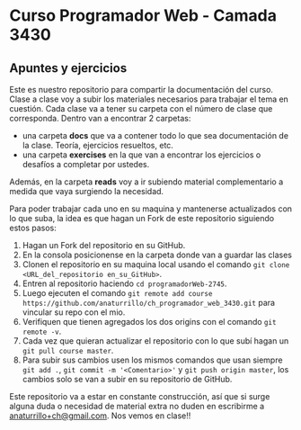 # Curso Programador Web - Camada 3430
## Apuntes y ejercicios
Este es nuestro repositorio para compartir la documentación del curso. Clase a clase voy a subir los materiales necesarios para trabajar el tema en cuestión.
Cada clase va a tener su carpeta con el número de clase que corresponda. Dentro van a encontrar 2 carpetas:
- una carpeta **docs** que va a contener todo lo que sea documentación de la clase. Teoría, ejercicios resueltos, etc.
- una carpeta **exercises** en la que van a encontrar los ejercicios o desafíos a completar por ustedes.

Además, en la carpeta **reads** voy a ir subiendo material complementario a medida que vaya surgiendo la necesidad.

Para poder trabajar cada uno en su maquina y mantenerse actualizados con lo que suba, la idea es que hagan un Fork de este repositorio siguiendo estos pasos:

1. Hagan un Fork del repositorio en su GitHub.
2. En la consola posicionense en la carpeta donde van a guardar las clases
3. Clonen el repositorio en su maquina local usando el comando `git clone <URL_del_repositorio en_su_GitHub>`.
4. Entren al repositorio haciendo `cd programadorWeb-2745`. 
5. Luego ejecuten el comando `git remote add course https://github.com/anaturrillo/ch_programador_web_3430.git` para vincular su repo con el mio.
6. Verifiquen que tienen agregados los dos origins con el comando `git remote -v`.
7. Cada vez que quieran actualizar el repositorio con lo que subí hagan un `git pull course master`.
8. Para subir sus cambios usen los mismos comandos que usan siempre `git add .`, `git commit -m '<Comentario>'` y `git push origin master`, los cambios solo se van a subir en su repositorio de GitHub.

Este repositorio va a estar en constante construcción, así que si surge alguna duda o necesidad de material extra no duden en escribirme a anaturrillo+ch@gmail.com.
Nos vemos en clase!!
